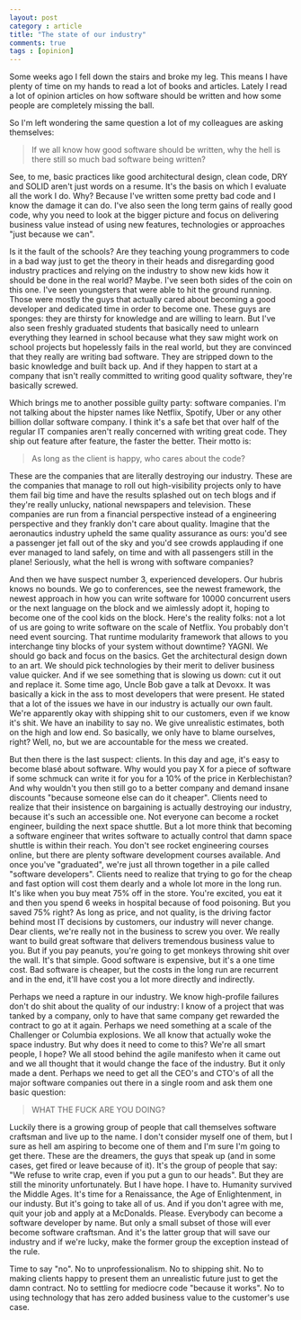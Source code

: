 ```yaml
---
layout: post
category : article
title: "The state of our industry"
comments: true
tags : [opinion]
---
```


Some weeks ago I fell down the stairs and broke my leg. This means I have plenty of time on my hands to read a lot of books and articles. Lately I read a lot of opinion articles on how software should be written and how some people are completely missing the ball.

So I'm left wondering the same question a lot of my colleagues are asking themselves: 

> If we all know how good software should be written, why the hell is there still so much bad software being written?

See, to me, basic practices like good architectural design, clean code, DRY and SOLID aren't just words on a resume. It's the basis on which I evaluate all the work I do. Why? Because I've written some pretty bad code and I know the damage it can do. I've also seen the long term gains of really good code, why you need to look at the bigger picture and focus on delivering business value instead of using new features, technologies or approaches "just because we can".

Is it the fault of the schools? Are they teaching young programmers to code in a bad way just to get the theory in their heads and disregarding good industry practices and relying on the industry to show new kids how it should be done in the real world? Maybe. I've seen both sides of the coin on this one. I've seen youngsters that were able to hit the ground running. Those were mostly the guys that actually cared about becoming a good developer and dedicated time in order to become one. These guys are sponges: they are thirsty for knowledge and are willing to learn. But I've also seen freshly graduated students that basically need to unlearn everything they learned in school because what they saw might work on school projects but hopelessly fails in the real world, but they are convinced that they really are writing bad software. They are stripped down to the basic knowledge and built back up. And if they happen to start at a company that isn't really committed to writing good quality software, they're basically screwed.

Which brings me to another possible guilty party: software companies. I'm not talking about the hipster names like Netflix, Spotify, Uber or any other billion dollar software company. I think it's a safe bet that over half of the regular IT companies aren't really concerned with writing great code. They ship out feature after feature, the faster the better. Their motto is: 

> As long as the client is happy, who cares about the code? 

These are the companies that are literally destroying our industry. These are the companies that manage to roll out high-visibility projects only to have them fail big time and have the results splashed out on tech blogs and if they're really unlucky, national newspapers and television. These companies are run from a financial perspective instead of a engineering perspective and they frankly don't care about quality. Imagine that the aeronautics industry upheld the same quality assurance as ours: you'd see a passenger jet fall out of the sky and you'd see crowds applauding if one ever managed to land safely, on time and with all passengers still in the plane! Seriously, what the hell is wrong with software companies?

And then we have suspect number 3, experienced developers. Our hubris knows no bounds. We go to conferences, see the newest framework, the newest approach in how you can write software for 10000 concurrent users or the next language on the block and we aimlessly adopt it, hoping to become one of the cool kids on the block. Here's the reality folks: not a lot of us are going to write software on the scale of Netflix. You probably don't need event sourcing. That runtime modularity framework that allows to you interchange tiny blocks of your system without downtime? YAGNI. We should go back and focus on the basics. Get the architectural design down to an art. We should pick technologies by their merit to deliver business value quicker. And if we see something that is slowing us down: cut it out and replace it.
Some time ago, Uncle Bob gave a talk at Devoxx. It was basically a kick in the ass to most developers that were present. He stated that a lot of the issues we have in our industry is actually our own fault. We're apparently okay with shipping shit to our customers, even if we know it's shit. We have an inability to say no. We give unrealistic estimates, both on the high and low end. So basically, we only have to blame ourselves, right? Well, no, but we are accountable for the mess we created.

But then there is the last suspect: clients. In this day and age, it's easy to become blasé about software. Why would you pay X for a piece of software if some schmuck can write it for you for a 10% of the price in Kerblechistan? And why wouldn't you then still go to a better company and demand insane discounts "because someone else can do it cheaper". Clients need to realize that their insistence on bargaining is actually destroying our industry, because it's such an accessible one. Not everyone can become a rocket engineer, building the next space shuttle. But a lot more think that becoming a software engineer that writes software to actually control that damn space shuttle is within their reach. You don't see rocket engineering courses online, but there are plenty software development courses available. And once you've "graduated", we're just all thrown together in a pile called "software developers". 
Clients need to realize that trying to go for the cheap and fast option will cost them dearly and a whole lot more in the long run. It's like when you buy meat 75% off in the store. You're excited, you eat it and then you spend 6 weeks in hospital because of food poisoning. But you saved 75% right? 
As long as price, and not quality, is the driving factor behind most IT decisions by customers, our industry will never change. Dear clients, we're really not in the business to screw you over. We really want to build great software that delivers tremendous business value to you. But if you pay peanuts, you're going to get monkeys throwing shit over the wall. It's that simple. Good software is expensive, but it's a one time cost. Bad software is cheaper, but the costs in the long run are recurrent and in the end, it'll have cost you a lot more directly and indirectly.

Perhaps we need a rapture in our industry. We know high-profile failures don't do shit about the quality of our industry: I know of a project that was tanked by a company, only to have that same company get rewarded the contract to go at it again. Perhaps we need something at a scale of the Challenger or Columbia explosions. We all know that actually woke the space industry. But why does it need to come to this? We're all smart people, I hope? We all stood behind the agile manifesto when it came out and we all thought that it would change the face of the industry. But it only made a dent. Perhaps we need to get all the CEO's and CTO's of all the major software companies out there in a single room and ask them one basic question:

> WHAT THE FUCK ARE YOU DOING?

Luckily there is a growing group of people that call themselves software craftsman and live up to the name. I don't consider myself one of them, but I sure as hell am aspiring to become one of them and I'm sure I'm going to get there. These are the dreamers, the guys that speak up (and in some cases, get fired or leave because of it). It's the group of people that say: "We refuse to write crap, even if you put a gun to our heads". But they are still the minority unfortunately. But I have hope. I have to. Humanity survived the Middle Ages. It's time for a Renaissance, the Age of Enlightenment, in our industy. But it's going to take all of us. And if you don't agree with me, quit your job and apply at a McDonalds. Please. Everybody can become a software developer by name. But only a small subset of those will ever become software craftsman. And it's the latter group that will save our industry and if we're lucky, make the former group the exception instead of the rule. 

Time to say "no". No to unprofessionalism. No to shipping shit. No to making clients happy to present them an unrealistic future just to get the damn contract. No to settling for mediocre code "because it works". No to using technology that has zero added business value to the customer's use case. 